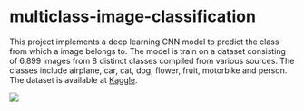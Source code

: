 # multiclass-image-classification
This project implements a deep learning CNN model to predict the class from which a image belongs to. The model is train on a dataset consisting of 6,899 images from 8 distinct classes compiled from various sources. The classes include airplane, car, cat, dog, flower, fruit, motorbike and person. The dataset is available at [Kaggle](https://www.kaggle.com/prasunroy/natural-images).

<img src='https://github.com/prasunroy/cnn-on-degraded-images/blob/master/assets/image_02.png'>
